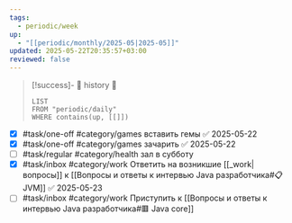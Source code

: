 ```yaml
---
tags:
  - periodic/week
up:
  - "[[periodic/monthly/2025-05|2025-05]]"
updated: 2025-05-22T20:35:57+03:00
reviewed: false
---
```


> [!success]- 🔻 history 🔻
> ```dataview
> LIST
> FROM "periodic/daily"
> WHERE contains(up, [[]])
> ```

- [x] #task/one-off #category/games вставить гемы ✅ 2025-05-22
- [x] #task/one-off #category/games зачарить ✅ 2025-05-22
- [ ] #task/regular #category/health зал в субботу
- [x] #task/inbox #category/work Ответить на возникшие [[_work|вопросы]] к [[Вопросы и ответы к интервью Java разработчика#📋 JVM]] ✅ 2025-05-23
- [ ] #task/inbox #category/work Приступить к [[Вопросы и ответы к интервью Java разработчика#🟥 Java core]]

